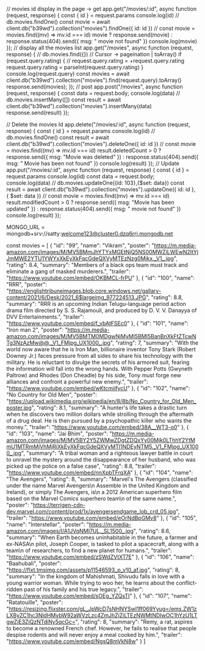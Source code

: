// movies id display in the page -> get
app.get("/movies/:id", async function (request, response) {
    const { id } = request.params
    console.log(id)
    // db.movies.findOne()
    const movie = await client.db("b39wd").collection("movies").findOne({ id: id })
    // const movie = movies.find((mv) => mv.id === id)
    movie ? response.send(movie) : response.status(404).send({ msg: " movie not found" })
    console.log(movie)
});
// display all the movies list
app.get("/movies", async function (request, response) {
    // db.movies.find({})
    // Cursor -> pageination | toArray()
    if (request.query.rating) {
        // request.query.rating = +request.query.rating
        request.query.rating = parseInt(request.query.rating)
    }
    console.log(request.query)
    const movies = await client.db("b39wd").collection("movies").find(request.query).toArray()
    response.send(movies);
});
// post
app.post("/movies", async function (request, response) {
    const data = request.body;
    console.log(data)
    // db.movies.insertMany([])
    const result = await client.db("b39wd").collection("movies").insertMany(data)
    response.send(result)
});

// Delete the movies Id 
app.delete("/movies/:id", async function (request, response) {
    const { id } = request.params
    console.log(id)
    // db.movies.findOne()
    const result = await client.db("b39wd").collection("movies").deleteOne({ id: id })
    // const movie = movies.find((mv) => mv.id === id)
    result.deletedCount > 0 ? response.send({ msg: "Movie was deleted" }) :
        response.status(404).send({ msg: " Movie  has been not found" })
    console.log(result)
});
// Update
app.put("/movies/:id", async function (request, response) {
    const { id } = request.params
    console.log(id)
    const data = request.body;
    console.log(data)
    // db.movies.updateOne({id: 103},{$set: data})
    const result = await client.db("b39wd").collection("movies").updateOne({ id: id }, { $set: data })
    // const movie = movies.find((mv) => mv.id === id)
    result.modifiedCount > 0 ? response.send({ msg: "Movie has been updated" }) : response.status(404).send({ msg: " movie not found" })
    console.log(result)
});

MONGO_URL = mongodb+srv://satty:welcome123@cluster0.dzq6rrj.mongodb.net

const movies = [
    {
        "id": "99",
        "name": "Vikram",
        "poster": "https://m.media-amazon.com/images/M/MV5BMmJhYTYxMGEtNjQ5NS00MWZiLWEwN2ItYjJmMWE2YTU1YWYxXkEyXkFqcGdeQXVyMTEzNzg0Mjkx._V1_.jpg",
        "rating": 8.4,
        "summary": "Members of a black ops team must track and eliminate a gang of masked murderers.",
        "trailer": "https://www.youtube.com/embed/OKBMCL-frPU"
    },
    {
        "id": "100",
        "name": "RRR",
        "poster":
            "https://englishtribuneimages.blob.core.windows.net/gallary-content/2021/6/Desk/2021_6$largeimg_977224513.JPG",
        "rating": 8.8,
        "summary": "RRR is an upcoming Indian Telugu-language period action drama film directed by S. S. Rajamouli, and produced by D. V. V. Danayya of DVV Entertainments.",
        "trailer": "https://www.youtube.com/embed/f_vbAtFSEc0"
    },
    {
        "id": "101",
        "name": "Iron man 2",
        "poster": "https://m.media-amazon.com/images/M/MV5BMTM0MDgwNjMyMl5BMl5BanBnXkFtZTcwNTg3NzAzMw@@._V1_FMjpg_UX1000_.jpg",
        "rating": 7,
        "summary": "With the world now aware that he is Iron Man, billionaire inventor Tony Stark (Robert Downey Jr.) faces pressure from all sides to share his technology with the military. He is reluctant to divulge the secrets of his armored suit, fearing the information will fall into the wrong hands. With Pepper Potts (Gwyneth Paltrow) and Rhodes (Don Cheadle) by his side, Tony must forge new alliances and confront a powerful new enemy.",
        "trailer": "https://www.youtube.com/embed/wKtcmiifycU"
    },
    {
        "id": "102",
        "name": "No Country for Old Men",
        "poster": "https://upload.wikimedia.org/wikipedia/en/8/8b/No_Country_for_Old_Men_poster.jpg",
        "rating": 8.1,
        "summary": "A hunter's life takes a drastic turn when he discovers two million dollars while strolling through the aftermath of a drug deal. He is then pursued by a psychopathic killer who wants the money.",
        "trailer": "https://www.youtube.com/embed/38A__WT3-o0"
    },
    {
        "id": "103",
        "name": "Jai Bhim",
        "poster": "https://m.media-amazon.com/images/M/MV5BY2Y5ZWMwZDgtZDQxYy00Mjk0LThhY2YtMmU1MTRmMjVhMjRiXkEyXkFqcGdeQXVyMTI1NDEyNTM5._V1_FMjpg_UX1000_.jpg",
        "summary": "A tribal woman and a righteous lawyer battle in court to unravel the mystery around the disappearance of her husband, who was picked up the police on a false case",
        "rating": 8.8,
        "trailer": "https://www.youtube.com/embed/nnXpbTFrqXA"
    },
    {
        "id": "104",
        "name": "The Avengers",
        "rating": 8,
        "summary": "Marvel's The Avengers (classified under the name Marvel Avengers\n Assemble in the United Kingdom and Ireland), or simply The Avengers, is\n a 2012 American superhero film based on the Marvel Comics superhero team\n of the same name.",
        "poster": "https://terrigen-cdn-dev.marvel.com/content/prod/1x/avengersendgame_lob_crd_05.jpg",
        "trailer": "https://www.youtube.com/embed/eOrNdBpGMv8"
    },
    {
        "id": "105",
        "name": "Interstellar",
        "poster": "https://m.media-amazon.com/images/I/A1JVqNMI7UL._SL1500_.jpg",
        "rating": 8.6,
        "summary": "When Earth becomes uninhabitable in the future, a farmer and ex-NASA\n pilot, Joseph Cooper, is tasked to pilot a spacecraft, along with a team\n of researchers, to find a new planet for humans.",
        "trailer": "https://www.youtube.com/embed/zSWdZVtXT7E"
    },
    {
        "id": "106",
        "name": "Baahubali",
        "poster": "https://flxt.tmsimg.com/assets/p11546593_p_v10_af.jpg",
        "rating": 8,
        "summary": "In the kingdom of Mahishmati, Shivudu falls in love with a young warrior woman. While trying to woo her, he learns about the conflict-ridden past of his family and his true legacy.",
        "trailer": "https://www.youtube.com/embed/sOEg_YZQsTI"
    },
    {
        "id": "107",
        "name": "Ratatouille",
        "poster": "https://resizing.flixster.com/gL_JpWcD7sNHNYSwI1ff069Yyug=/ems.ZW1zLXByZC1hc3NldHMvbW92aWVzLzc4ZmJhZjZiLTEzNWMtNDIwOC1hYzU1LTgwZjE3ZjQzNTdiNy5qcGc=",
        "rating": 8,
        "summary": "Remy, a rat, aspires to become a renowned French chef. However, he fails to realise that people despise rodents and will never enjoy a meal cooked by him.",
        "trailer": "https://www.youtube.com/embed/NgsQ8mVkN8w"
    }
]